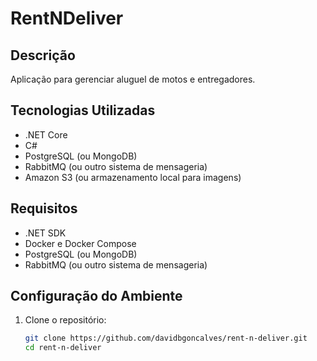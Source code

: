 # RentNDeliver

## Descrição
Aplicação para gerenciar aluguel de motos e entregadores.

## Tecnologias Utilizadas
- .NET Core
- C#
- PostgreSQL (ou MongoDB)
- RabbitMQ (ou outro sistema de mensageria)
- Amazon S3 (ou armazenamento local para imagens)

## Requisitos
- .NET SDK
- Docker e Docker Compose
- PostgreSQL (ou MongoDB)
- RabbitMQ (ou outro sistema de mensageria)

## Configuração do Ambiente
1. Clone o repositório:
   ```sh
   git clone https://github.com/davidbgoncalves/rent-n-deliver.git
   cd rent-n-deliver
